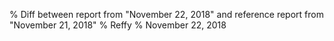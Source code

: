% Diff between report from "November 22, 2018" and reference report from "November 21, 2018"
% Reffy
% November 22, 2018

